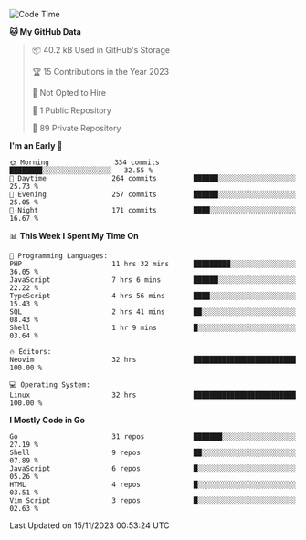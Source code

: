 
<!--START_SECTION:waka-->
![Code Time](http://img.shields.io/badge/Code%20Time-4%2C272%20hrs%2019%20mins-blue)

**🐱 My GitHub Data** 

> 📦 40.2 kB Used in GitHub's Storage 
 > 
> 🏆 15 Contributions in the Year 2023
 > 
> 🚫 Not Opted to Hire
 > 
> 📜 1 Public Repository 
 > 
> 🔑 89 Private Repository 
 > 
**I'm an Early 🐤** 

```text
🌞 Morning                334 commits         ████████░░░░░░░░░░░░░░░░░   32.55 % 
🌆 Daytime                264 commits         ██████░░░░░░░░░░░░░░░░░░░   25.73 % 
🌃 Evening                257 commits         ██████░░░░░░░░░░░░░░░░░░░   25.05 % 
🌙 Night                  171 commits         ████░░░░░░░░░░░░░░░░░░░░░   16.67 % 
```


📊 **This Week I Spent My Time On** 

```text
💬 Programming Languages: 
PHP                      11 hrs 32 mins      █████████░░░░░░░░░░░░░░░░   36.05 % 
JavaScript               7 hrs 6 mins        ██████░░░░░░░░░░░░░░░░░░░   22.22 % 
TypeScript               4 hrs 56 mins       ████░░░░░░░░░░░░░░░░░░░░░   15.43 % 
SQL                      2 hrs 41 mins       ██░░░░░░░░░░░░░░░░░░░░░░░   08.43 % 
Shell                    1 hr 9 mins         █░░░░░░░░░░░░░░░░░░░░░░░░   03.64 % 

🔥 Editors: 
Neovim                   32 hrs              █████████████████████████   100.00 % 

💻 Operating System: 
Linux                    32 hrs              █████████████████████████   100.00 % 
```

**I Mostly Code in Go** 

```text
Go                       31 repos            ███████░░░░░░░░░░░░░░░░░░   27.19 % 
Shell                    9 repos             ██░░░░░░░░░░░░░░░░░░░░░░░   07.89 % 
JavaScript               6 repos             █░░░░░░░░░░░░░░░░░░░░░░░░   05.26 % 
HTML                     4 repos             █░░░░░░░░░░░░░░░░░░░░░░░░   03.51 % 
Vim Script               3 repos             █░░░░░░░░░░░░░░░░░░░░░░░░   02.63 % 
```




 Last Updated on 15/11/2023 00:53:24 UTC
<!--END_SECTION:waka-->
